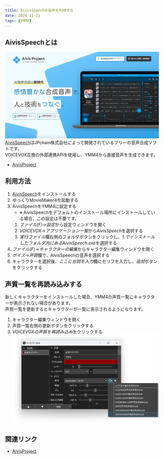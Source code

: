 ```yaml
---
title: AivisSpeechの音声を利用する
date: 2024-11-21
tags: [YMM4]
---
```

## AivisSpeechとは
![スクリーンショット](AivisSpeech_0155.png)
[AivisSpeech](https://aivis-project.com/)はJPchain株式会社によって開発されているフリーの音声合成ソフトです。  
VOICEVOX互換の外部連携APIを使用し、YMM4から直接音声を生成できます。  
- [AivisProject](https://aivis-project.com/)

## 利用方法
1. [AivisSpeech](https://aivis-project.com/)をインストールする
1. ゆっくりMovieMaker4を起動する
1. AivisSpeechをYMM4に設定する  
   - ※ AivisSpeechをデフォルトのインストール場所にインストールしている場合、この設定は不要です。
   1. *ファイル(F)*→*設定*から設定ウィンドウを開く
   1. *VOICEVOX*→*アプリケーション一覧*から*AivisSpeech*を選択する
   1. *実行ファイル*欄右側のフォルダボタンをクリックし、*1.*でインストールしたフォルダ内にある*AivisSpeech.exe*を選択する  
1. *ファイル(F)*→*キャラクターの編集*からキャラクター編集ウィンドウを開く
1. *ボイス*→*声質*欄で、AivisSpeechの音声を選択する
1. キャラクターを選択後、*ここに台詞を入力*欄にセリフを入力し、*追加*ボタンをクリックする

## 声質一覧を再読み込みする
新しくキャラクターをインストールした場合、YMM4の声質一覧にキャラクターが表示されない場合があります。  
声質一覧を更新するとキャラクターが一覧に表示されるようになります。
1. キャラクター編集ウィンドウを開く
1. 声質一覧右側の更新ボタンをクリックする
1. *VOICEVOXの声質を再読み込み*をクリックする
![スクリーンショット](VOICEVOX_0516.png)

## 関連リンク
- [AivisProject](https://aivis-project.com/)